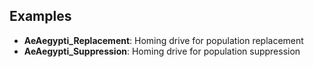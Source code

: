 ## Examples

* __AeAegypti_Replacement__: Homing drive for population replacement
* __AeAegypti_Suppression__: Homing drive for population suppression
